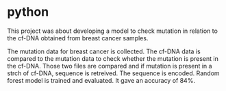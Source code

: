 # python

This project was about developing a model to check mutation in relation to the cf-DNA obtained from breast cancer samples. 

The mutation data for breast cancer is collected.
The cf-DNA data is compared to the mutation data to check whether the mutation is present in the cf-DNA.
Those two files are compared and if mutation is present in a strch of cf-DNA, sequence is retreived.
The sequence is encoded.
Random forest model is trained and evaluated.
It gave an accuracy of 84%.
